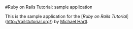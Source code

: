 #Ruby on Rails Tutorial: sample application

This is the sample application for 
the [*Ruby on Rails Tutorial*] (http://railstutorial.org/)
by [Michael Hartl](http://michaelhartl.com/).

